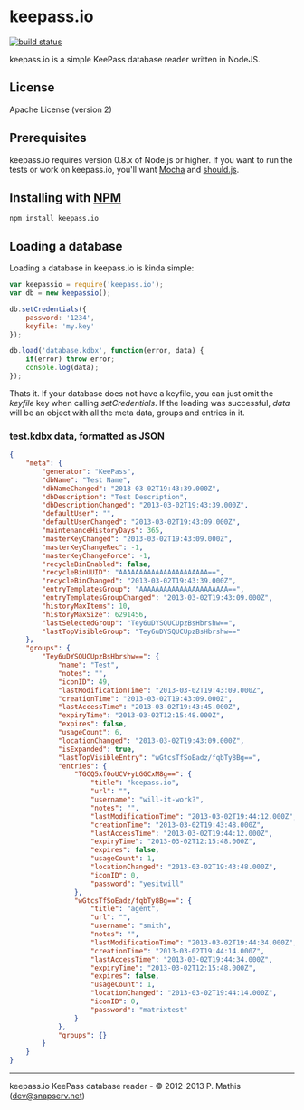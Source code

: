 # keepass.io #

[![build status](https://secure.travis-ci.org/NeoXiD/keepass.io.png)](http://travis-ci.org/NeoXiD/keepass.io)

keepass.io is a simple KeePass database reader written in NodeJS.

## License ##
Apache License (version 2)

## Prerequisites ##
keepass.io requires version 0.8.x of Node.js or higher. If you want to run the tests or work on keepass.io, you'll want [Mocha](https://github.com/visionmedia/mocha) and [should.js](https://github.com/visionmedia/should.js/).

## Installing with [NPM](http://npmjs.org) ##

```
npm install keepass.io
```

## Loading a database ##
Loading a database in keepass.io is kinda simple:

```javascript
var keepassio = require('keepass.io');
var db = new keepassio();

db.setCredentials({
	password: '1234',
	keyfile: 'my.key'
});

db.load('database.kdbx', function(error, data) {
	if(error) throw error;
	console.log(data);
});
```

Thats it. If your database does not have a keyfile, you can just omit the *keyfile* key when calling *setCredentials*. If the loading was successful, *data* will be an object with all the meta data, groups and entries in it.

### test.kdbx data, formatted as JSON ###
```json
{
    "meta": {
        "generator": "KeePass",
        "dbName": "Test Name",
        "dbNameChanged": "2013-03-02T19:43:39.000Z",
        "dbDescription": "Test Description",
        "dbDescriptionChanged": "2013-03-02T19:43:39.000Z",
        "defaultUser": "",
        "defaultUserChanged": "2013-03-02T19:43:09.000Z",
        "maintenanceHistoryDays": 365,
        "masterKeyChanged": "2013-03-02T19:43:09.000Z",
        "masterKeyChangeRec": -1,
        "masterKeyChangeForce": -1,
        "recycleBinEnabled": false,
        "recycleBinUUID": "AAAAAAAAAAAAAAAAAAAAAA==",
        "recycleBinChanged": "2013-03-02T19:43:39.000Z",
        "entryTemplatesGroup": "AAAAAAAAAAAAAAAAAAAAAA==",
        "entryTemplatesGroupChanged": "2013-03-02T19:43:09.000Z",
        "historyMaxItems": 10,
        "historyMaxSize": 6291456,
        "lastSelectedGroup": "Tey6uDYSQUCUpzBsHbrshw==",
        "lastTopVisibleGroup": "Tey6uDYSQUCUpzBsHbrshw=="
    },
    "groups": {
        "Tey6uDYSQUCUpzBsHbrshw==": {
            "name": "Test",
            "notes": "",
            "iconID": 49,
            "lastModificationTime": "2013-03-02T19:43:09.000Z",
            "creationTime": "2013-03-02T19:43:09.000Z",
            "lastAccessTime": "2013-03-02T19:43:45.000Z",
            "expiryTime": "2013-03-02T12:15:48.000Z",
            "expires": false,
            "usageCount": 6,
            "locationChanged": "2013-03-02T19:43:09.000Z",
            "isExpanded": true,
            "lastTopVisibleEntry": "wGtcsTfSoEadz/fqbTy8Bg==",
            "entries": {
                "TGCQ5xfOoUCV+yLGGCxM8g==": {
                    "title": "keepass.io",
                    "url": "",
                    "username": "will-it-work?",
                    "notes": "",
                    "lastModificationTime": "2013-03-02T19:44:12.000Z",
                    "creationTime": "2013-03-02T19:43:48.000Z",
                    "lastAccessTime": "2013-03-02T19:44:12.000Z",
                    "expiryTime": "2013-03-02T12:15:48.000Z",
                    "expires": false,
                    "usageCount": 1,
                    "locationChanged": "2013-03-02T19:43:48.000Z",
                    "iconID": 0,
                    "password": "yesitwill"
                },
                "wGtcsTfSoEadz/fqbTy8Bg==": {
                    "title": "agent",
                    "url": "",
                    "username": "smith",
                    "notes": "",
                    "lastModificationTime": "2013-03-02T19:44:34.000Z",
                    "creationTime": "2013-03-02T19:44:14.000Z",
                    "lastAccessTime": "2013-03-02T19:44:34.000Z",
                    "expiryTime": "2013-03-02T12:15:48.000Z",
                    "expires": false,
                    "usageCount": 1,
                    "locationChanged": "2013-03-02T19:44:14.000Z",
                    "iconID": 0,
                    "password": "matrixtest"
                }
            },
            "groups": {}
        }
    }
}
```

- - -
keepass.io KeePass database reader - © 2012-2013 P. Mathis (dev@snapserv.net)